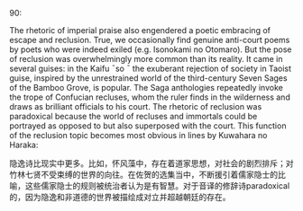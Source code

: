 90:

The rhetoric of imperial praise also engendered a poetic embracing of escape and reclusion. True, we occasionally find genuine anti-court poems by poets who were indeed exiled (e.g. Isonokami no Otomaro). But the pose of reclusion was overwhelmingly more common than its reality. It came in several guises: in the Kaifu ¯so ¯ the exuberant rejection of society in Taoist guise, inspired by the unrestrained world of the third-century Seven Sages of the Bamboo Grove, is popular. The Saga anthologies repeatedly invoke the trope of Confucian recluses, whom the ruler finds in the wilderness and draws as brilliant officials to his court. The rhetoric of reclusion was paradoxical because the world of recluses and immortals could be portrayed as opposed to but also superposed with the court. This function of the reclusion topic becomes most obvious in lines by Kuwahara no Haraka:

隐逸诗比现实中更多。比如，怀风藻中，存在着道家思想，对社会的剧烈排斥；对竹林七贤不受束缚的世界的向往。在佐贺的选集当中，不断援引着儒家隐士的比喻，这些儒家隐士的规则被统治者认为是有智慧。对于音译的修辞诗paradoxical的，因为隐逸和非道德的世界被描绘成对立并超越朝廷的存在。